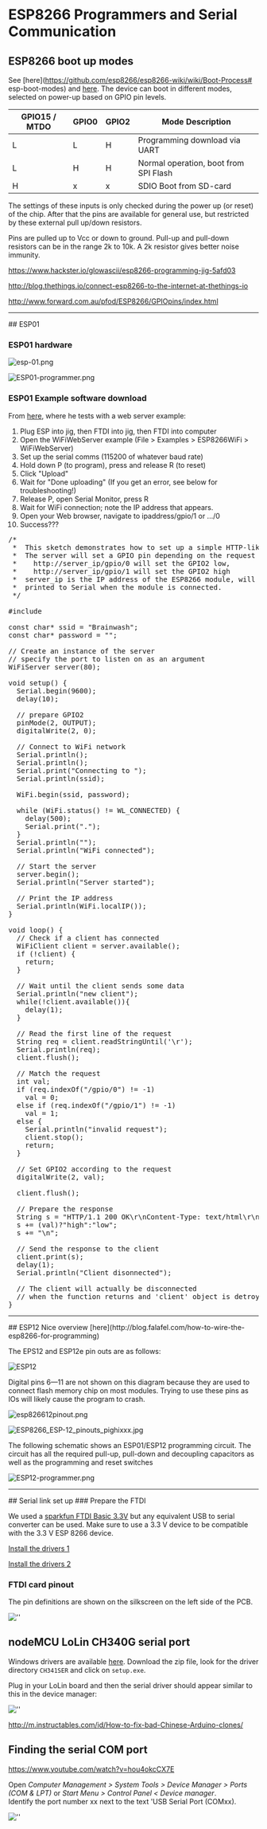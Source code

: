 # ESP8266 Programmers and Serial Communication



## ESP8266 boot up modes
See [here](https://github.com/esp8266/esp8266-wiki/wiki/Boot-Process# esp-boot-modes) and [here](http://www.forward.com.au/pfod/ESP8266/GPIOpins/index.html).  The device can boot in different modes, selected on power-up based on GPIO pin levels.  

|GPIO15 / MTDO 	|GPIO0 	|GPIO2 	|Mode 	Description|
|--|--|--|--|
|L 	|L 	|H |Programming download via UART|
|L |H 	|H 	|Normal operation, boot from SPI Flash|
|H 	|x 	|x 	|SDIO 	Boot from SD-card|

The settings of these inputs is only checked during the power up (or reset) of the chip. After that the pins are available for general use, but  restricted by these external pull up/down resistors.

Pins are pulled up to Vcc or down to ground.  Pull-up and pull-down resistors can be in the range 2k to 10k. A 2k resistor gives better noise immunity.


https://www.hackster.io/glowascii/esp8266-programming-jig-5afd03

http://blog.thethings.io/connect-esp8266-to-the-internet-at-thethings-io

http://www.forward.com.au/pfod/ESP8266/GPIOpins/index.html

<hr/>
## ESP01

### ESP01 hardware

![esp-01.png](images/esp-01.png)

![ESP01-programmer.png](images/ESP01-programmer.png)



### ESP01 Example software download

From [here](https://www.hackster.io/glowascii/esp8266-programming-jig-5afd03), where he tests with a web server example:

1. Plug ESP into jig, then FTDI into jig, then FTDI into computer
1. Open the WiFiWebServer example (File > Examples > ESP8266WiFi > WiFiWebServer)
1. Set up the serial comms (115200 of whatever baud rate)
1. Hold down P (to program), press and release R (to reset)
1. Click "Upload"
1. Wait for "Done uploading" (If you get an error, see below for troubleshooting!)
1. Release P, open Serial Monitor, press R
1. Wait for WiFi connection; note the IP address that appears.
1. Open your Web browser, navigate to ipaddress/gpio/1 or .../0
1. Success???

<pre>
/*
 *  This sketch demonstrates how to set up a simple HTTP-like server.
 *  The server will set a GPIO pin depending on the request
 *    http://server_ip/gpio/0 will set the GPIO2 low,
 *    http://server_ip/gpio/1 will set the GPIO2 high
 *  server_ip is the IP address of the ESP8266 module, will be
 *  printed to Serial when the module is connected.
 */

#include <ESP8266WiFi.h>

const char* ssid = "Brainwash";
const char* password = "";

// Create an instance of the server
// specify the port to listen on as an argument
WiFiServer server(80);

void setup() {
  Serial.begin(9600);
  delay(10);

  // prepare GPIO2
  pinMode(2, OUTPUT);
  digitalWrite(2, 0);

  // Connect to WiFi network
  Serial.println();
  Serial.println();
  Serial.print("Connecting to ");
  Serial.println(ssid);

  WiFi.begin(ssid, password);

  while (WiFi.status() != WL_CONNECTED) {
    delay(500);
    Serial.print(".");
  }
  Serial.println("");
  Serial.println("WiFi connected");

  // Start the server
  server.begin();
  Serial.println("Server started");

  // Print the IP address
  Serial.println(WiFi.localIP());
}

void loop() {
  // Check if a client has connected
  WiFiClient client = server.available();
  if (!client) {
    return;
  }

  // Wait until the client sends some data
  Serial.println("new client");
  while(!client.available()){
    delay(1);
  }

  // Read the first line of the request
  String req = client.readStringUntil('\r');
  Serial.println(req);
  client.flush();

  // Match the request
  int val;
  if (req.indexOf("/gpio/0") != -1)
    val = 0;
  else if (req.indexOf("/gpio/1") != -1)
    val = 1;
  else {
    Serial.println("invalid request");
    client.stop();
    return;
  }

  // Set GPIO2 according to the request
  digitalWrite(2, val);

  client.flush();

  // Prepare the response
  String s = "HTTP/1.1 200 OK\r\nContent-Type: text/html\r\n\r\n<!DOCTYPE HTML>\r\n<html>\r\nGPIO is now ";
  s += (val)?"high":"low";
  s += "</html>\n";

  // Send the response to the client
  client.print(s);
  delay(1);
  Serial.println("Client disonnected");

  // The client will actually be disconnected
  // when the function returns and 'client' object is detroyed
}
</pre>

<hr/>
## ESP12
Nice overview [here](http://blog.falafel.com/how-to-wire-the-esp8266-for-programming)

The EPS12 and ESP12e pin outs are as follows:

![ESP12](images/esp12.png)  

Digital pins 6—11 are not shown on this diagram because they are used to connect flash memory chip on most modules. Trying to use these pins as IOs will likely cause the program to crash.

![esp826612pinout.png](images/esp826612pinout.png)

![ESP8266_ESP-12_pinouts_pighixxx.jpg](images/ESP8266_ESP-12_pinouts_pighixxx.jpg)

The following schematic shows an ESP01/ESP12 programming circuit.  The circuit has all the required pull-up, pull-down and decoupling capacitors as well as the programming and reset switches

![ESP12-programmer.png](images/ESP12-programmer.png)





<hr/>
## Serial link set up
### Prepare the FTDI

We used a [sparkfun FTDI Basic 3.3V](https://www.sparkfun.com/products/9873) but any equivalent USB to serial converter can be used.  Make sure to use a 3.3 V device to be compatible with the 3.3 V ESP 8266 device.

[Install the drivers 1](https://learn.sparkfun.com/tutorials/how-to-install-ftdi-drivers/all)

[Install the drivers 2](http://www.ftdichip.com/Drivers/VCP.htm)

### FTDI card pinout

The pin definitions are shown on the silkscreen on the left side of the PCB.

![''](images/Sparkfun-basic-FTDI.jpg)

## nodeMCU LoLin CH340G serial port

Windows drivers are available [here](http://www.arduined.eu/tag/ch340g/). Download the zip file, look for the driver directory `CH341SER` and click on `setup.exe`.

Plug in your LoLin board and then the serial driver should appear similar to this in the device manager:

![''](images/CH340G-driver-in-devicemanager.png)

http://m.instructables.com/id/How-to-fix-bad-Chinese-Arduino-clones/


## Finding the serial COM port

<https://www.youtube.com/watch?v=hou4okcCX7E>

Open *Computer Management > System Tools > Device Manager > Ports (COM & LPT)* or *Start Menu > Control Panel < Device manager*.  
Identify the port number xx next to the text 'USB Serial Port (COMxx).

![''](images/id-com-port-windows7.PNG)
